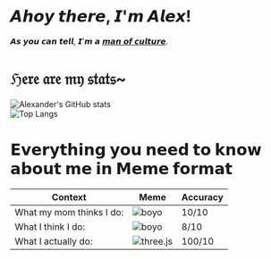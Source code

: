 # 𝘼𝙝𝙤𝙮 𝙩𝙝𝙚𝙧𝙚, 𝙄'𝙢 𝘼𝙡𝙚𝙭! [](https://tenor.com/view/coding-hello-world-cprogramming-programming-gif-21075258)

𝘼𝙨 𝙮𝙤𝙪 𝙘𝙖𝙣 𝙩𝙚𝙡𝙡, 𝙄'𝙢 𝙖 [𝙢𝙖𝙣 𝙤𝙛 𝙘𝙪𝙡𝙩𝙪𝙧𝙚](https://www.youtube.com/watch?v=755BDwzxv5c&t=3s).

# ℌ𝔢𝔯𝔢 𝔞𝔯𝔢 𝔪𝔶 𝔰𝔱𝔞𝔱𝔰~

![Alexander's GitHub stats](https://github-readme-stats.vercel.app/api?username=alex1602e19&show_icons=true&theme=outrun)\
![Top Langs](https://github-readme-stats.vercel.app/api/top-langs/?username=alex1602e19&hide=javascript,html)

# 𝗘𝘃𝗲𝗿𝘆𝘁𝗵𝗶𝗻𝗴 𝘆𝗼𝘂 𝗻𝗲𝗲𝗱 𝘁𝗼 𝗸𝗻𝗼𝘄 𝗮𝗯𝗼𝘂𝘁 𝗺𝗲 𝗶𝗻 𝗠𝗲𝗺𝗲 𝗳𝗼𝗿𝗺𝗮𝘁
Context | Meme | Accuracy
-|-|-
What my mom thinks I do: | ![boyo](https://media.giphy.com/media/kGXBU6bGjXtDzz4iLx/source.gif)| 10/10
What I think I do: | ![boyo](https://media.giphy.com/media/CLPm6lHStv1O1N2bHq/source.gif)| 8/10
What I actually do: | ![three.js](https://media.giphy.com/media/4xQEm8cZdJrSwrohcJ/source.gif)|100/10
<!-- **Alex1602e19/Alex1602e19** is a ✨ _special_ ✨ repository because its `README.md` (this file) appears on your GitHub profile. -->

<!-- 💫  I'm currently studying something I'm excited about or off building a cool project :)\
🧱  I’ve always enjoyed the creativity of engineering and sharing this passion in others.\
💬  Ask me about IBM Z ONE, Microsoft learn, Azure, or student leadership with the SSCCC. \
📫  How to reach me: alex1.602e-19.us@ieee.org or let's connect on [Linkedin](https://linkedin.com/in/math-boy-does-math)!

![visitors](https://visitor-badge.glitch.me/badge?page_id=page.id)

<!-- **Alex1602e19/Alex1602e19** is a ✨ _special_ ✨ repository because its `README.md` (this file) appears on your GitHub profile. -->
